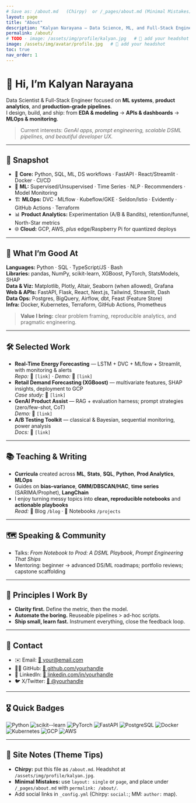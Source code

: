 ```yaml
---
# Save as: /about.md   (Chirpy)  or /_pages/about.md (Minimal Mistakes)
layout: page
title: "About"
description: "Kalyan Narayana — Data Science, ML, and Full-Stack Engineering Aspirant"
permalink: /about/
# TODO - image: /assets/img/profile/kalyan.jpg   # 🔁 add your headshot
image: /assets/img/avatar/profile.jpg   # 🔁 add your headshot
toc: true
nav_order: 1
---
```


# 👋 Hi, I’m **Kalyan Narayana**

Data Scientist & Full-Stack Engineer focused on **ML systems**, **product analytics**, and **production-grade pipelines**.  
I design, build, and ship: from **EDA & modeling** → **APIs & dashboards** → **MLOps & monitoring**.

> Current interests: *GenAI apps, prompt engineering, scalable DSML pipelines, and beautiful developer UX.*

---

## 🚀 Snapshot

- 🎯 **Core:** Python, SQL, ML, DS workflows · FastAPI · React/Streamlit · Docker · CI/CD  
- 🧠 **ML:** Supervised/Unsupervised · Time Series · NLP · Recommenders · Model Monitoring  
- 🏗️ **MLOps:** DVC · MLflow · Kubeflow/GKE · Seldon/Istio · Evidently · GitHub Actions · Terraform  
- 📊 **Product Analytics:** Experimentation (A/B & Bandits), retention/funnel, North-Star metrics  
- 🌐 **Cloud:** GCP, AWS, *plus* edge/Raspberry Pi for quantized deploys

---

## 🧩 What I’m Good At

**Languages:** Python · SQL · TypeScript/JS · Bash  
**Libraries:** pandas, NumPy, scikit-learn, XGBoost, PyTorch, StatsModels, SHAP  
**Data & Viz:** Matplotlib, Plotly, Altair, Seaborn (when allowed), Grafana  
**Web & APIs:** FastAPI, Flask, React, Next.js, Tailwind, Streamlit, Dash  
**Data Ops:** Postgres, BigQuery, Airflow, dbt, Feast (Feature Store)  
**Infra:** Docker, Kubernetes, Terraform, GitHub Actions, Prometheus

> **Value I bring:** clear problem framing, reproducible analytics, and pragmatic engineering.

---

## 🛠️ Selected Work

- **Real-Time Energy Forecasting** — LSTM + DVC + MLflow + Streamlit, with monitoring & alerts  
  _Repo:_ 🔁 `[link]` · _Demo:_ 🔁 `[link]`  
- **Retail Demand Forecasting (XGBoost)** — multivariate features, SHAP insights, deployment to GCP  
  _Case study:_ 🔁 `[link]`  
- **GenAI Product Assist** — RAG + evaluation harness; prompt strategies (zero/few-shot, CoT)  
  _Demo:_ 🔁 `[link]`  
- **A/B Testing Toolkit** — classical & Bayesian, sequential monitoring, power analysis  
  _Docs:_ 🔁 `[link]`

---

## 📚 Teaching & Writing

- **Curricula** created across **ML**, **Stats**, **SQL**, **Python**, **Prod Analytics**, **MLOps**  
- Guides on **bias–variance**, **GMM/DBSCAN/HAC**, **time series** (SARIMA/Prophet), **LangChain**  
- I enjoy turning messy topics into **clean, reproducible notebooks** and **actionable playbooks**  
  _Read:_ 🔁 Blog `/blog` · 🔁 Notebooks `/projects`

---

## 🗺️ Speaking & Community

- Talks: *From Notebook to Prod: A DSML Playbook*, *Prompt Engineering That Ships*  
- Mentoring: beginner → advanced DS/ML roadmaps; portfolio reviews; capstone scaffolding

---

## 🧱 Principles I Work By

- **Clarity first.** Define the metric, then the model.  
- **Automate the boring.** Reuseable pipelines > ad-hoc scripts.  
- **Ship small, learn fast.** Instrument everything, close the feedback loop.

---

## 📨 Contact

- ✉️ Email: [🔁 your@email.com](mailto:your@email.com)
- 🧑‍💻 GitHub: [🔁 github.com/yourhandle](https://github.com/yourhandle)
- 💼 LinkedIn: [🔁 linkedin.com/in/yourhandle](https://www.linkedin.com/in/yourhandle/)
- 🐦 X/Twitter: [🔁 @yourhandle](https://x.com/yourhandle)

---

## 🎖️ Quick Badges

![Python](https://img.shields.io/badge/Python-3776AB)
![scikit--learn](https://img.shields.io/badge/scikit--learn-F7931E)
![PyTorch](https://img.shields.io/badge/PyTorch-EE4C2C)
![FastAPI](https://img.shields.io/badge/FastAPI-009688)
![PostgreSQL](https://img.shields.io/badge/PostgreSQL-336791)
![Docker](https://img.shields.io/badge/Docker-2496ED)
![Kubernetes](https://img.shields.io/badge/Kubernetes-326CE5)
![GCP](https://img.shields.io/badge/GCP-4285F4)
![AWS](https://img.shields.io/badge/AWS-232F3E)

---

## 🧭 Site Notes (Theme Tips)

- **Chirpy:** put this file as `/about.md`. Headshot at `/assets/img/profile/kalyan.jpg`.  
- **Minimal Mistakes:** use `layout: single` or `page`, and place under `/_pages/about.md` with `permalink: /about/`.  
- Add social links in `_config.yml` (Chirpy: `social:`; MM: `author:` map).
